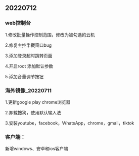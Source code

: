 ## 20220712
### web控制台
1.修改批量操作控制范围，修改为被勾选的云机 

2.修复主控半截窗口bug

3.添加登录超时跳转页面

4.开启root 添加默认参数

5.添加音量调节按钮

### 海外镜像_20220711

1.更新google play  chrome浏览器

2.卸载搜狗，使用默认输入法

3.安装youtube，facebook，WhatsApp，chrome，gmail，tiktok

### 客户端：

新增windows、安卓和ios客户端
